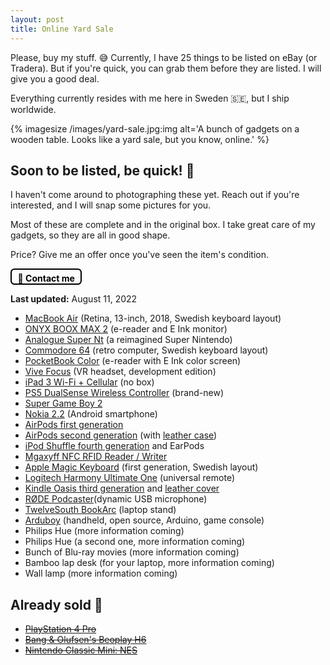 ```yaml
---
layout: post
title: Online Yard Sale
---
```


Please, buy my stuff. 😅 Currently, I have 25 things to be listed on eBay (or Tradera). But if you're quick, you can grab them before they are listed. I will give you a good deal.

Everything currently resides with me here in Sweden 🇸🇪, but I ship worldwide.

{% imagesize /images/yard-sale.jpg:img alt='A bunch of gadgets on a wooden table. Looks like a yard sale, but you know, online.' %}

## Soon to be listed, be quick! 🚀

I haven't come around to photographing these yet. Reach out if you're interested, and I will snap some pictures for you.

Most of these are complete and in the original box. I take great care of my gadgets, so they are all in good shape.

Price? Give me an offer once you've seen the item's condition.

<a href="mailto:sven@dahlstrand.net" style="padding: 0.3rem 0.6rem 0 0.6rem; border: solid 0.15rem black; border-radius: 0.4rem;
font-weight: bold; display: inline-block; color: black; text-decoration: none;">💌 Contact me</a>

**Last updated:** August 11, 2022

* [MacBook Air](https://support.apple.com/kb/SP783?locale=en_US) (Retina, 13-inch, 2018, Swedish keyboard layout)
* [ONYX BOOX MAX 2](https://onyxboox.com/boox_max2) (e-reader and E Ink monitor)
* [Analogue Super Nt](https://www.analogue.co/super-nt) (a reimagined Super Nintendo)
* [Commodore 64](https://en.wikipedia.org/wiki/Commodore_64) (retro computer, Swedish keyboard layout)
* [PocketBook Color](https://www.pocketbook-int.com/us/products/pocketbook-color) (e-reader with E Ink color screen)
* [Vive Focus](https://business.vive.com/us/product/vive-focus/) (VR headset, development edition)
* [iPad 3 Wi-Fi + Cellular](https://support.apple.com/kb/sp647?locale=en_US) (no box)
* [PS5 DualSense Wireless Controller](https://www.playstation.com/en-us/accessories/dualsense-wireless-controller/) (brand-new)
* [Super Game Boy 2](https://en.wikipedia.org/wiki/Super_Game_Boy)
* [Nokia 2.2](https://en.wikipedia.org/wiki/Nokia_2.2) (Android smartphone)
* [AirPods first generation](https://en.wikipedia.org/wiki/AirPods#1st_generation)
* [AirPods second generation](https://en.wikipedia.org/wiki/AirPods#2nd_generation) (with [leather case](https://www.nativeunion.com/collections/airpods-gen-1-2/products/leather-case-for-airpods-gen-3?variant=39757619363979))
* [iPod Shuffle fourth generation](https://en.wikipedia.org/wiki/IPod_Shuffle#4th_generation) and EarPods
* [Mgaxyff NFC RFID Reader / Writer](https://www.walmart.com/ip/Mgaxyff-NFC-RFID-Reader-Writer-ACR122U-ISO-14443A-B-Free-Software-in-White-NFC-RFID-Reader-Writer-NFC-RFID-Reader/725054663)
* [Apple Magic Keyboard](https://en.wikipedia.org/wiki/Magic_Keyboard_(Mac)) (first generation, Swedish layout)
* [Logitech Harmony Ultimate One](https://www.amazon.com/Logitech-Harmony-Ultimate-One-Universal/dp/B00IAKLM54/) (universal remote)
* [Kindle Oasis third generation](https://www.amazon.com/All-new-Kindle-Oasis-now-with-adjustable-warm-light/dp/B07F7TLZF4) and [leather cover](https://www.amazon.com/Kindle-Oasis-Premium-Leather-Cover/dp/B07B89G5N1/)
* [RØDE Podcaster](https://rode.com/en/microphones/usb/podcaster)(dynamic USB microphone)
* [TwelveSouth BookArc](https://www.twelvesouth.com/products/bookarc-for-macbook) (laptop stand)
* [Arduboy](https://www.arduboy.com) (handheld, open source, Arduino, game console)
* Philips Hue (more information coming)
* Philips Hue (a second one, more information coming)
* Bunch of Blu-ray movies (more information coming)
* Bamboo lap desk (for your laptop, more information coming)
* Wall lamp (more information coming)

## Already sold 🙌

* <del>[PlayStation 4 Pro](https://www.tradera.com/item/344248/553283788/playstation-4-pro#view-item-carousel)</del>
* <del>[Bang & Olufsen's Beoplay H6](https://www.theverge.com/2016/7/8/12128152/bang-olufsen-beoplay-h6-review)</del>
* <del>[Nintendo Classic Mini: NES](https://www.tradera.com/item/1000433/553402390/nintendo-classic-mini-nes)</del>
